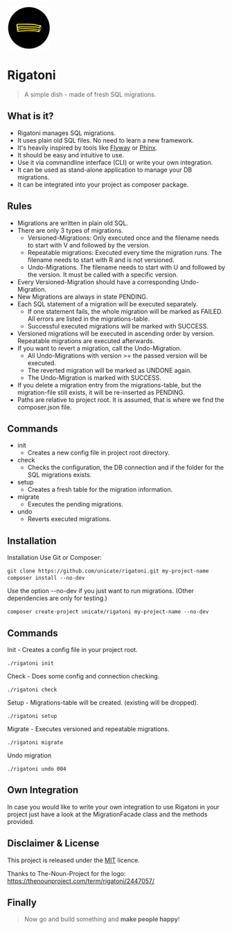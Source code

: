 [logo]: logo.png "Rigatoni"
![alt text][logo]
# Rigatoni

> A simple dish - made of fresh SQL migrations.

## What is it?
- Rigatoni manages SQL migrations.
- It uses plain old SQL files. No need to learn a new framework.
- It's heavily inspired by tools like [Flyway](https://flywaydb.org/) or [Phinx](https://phinx.org/).
- It should be easy and intuitive to use.
- Use it via commandline interface (CLI) or write your own integration.
- It can be used as stand-alone application to manage your DB migrations.
- It can be integrated into your project as composer package.

## Rules
- Migrations are written in plain old SQL.
- There are only 3 types of migrations.
    - Versioned-Migrations: Only executed once and the filename needs to start with V and followed by the version.
    - Repeatable migrations: Executed every time the migration runs. The filename needs to start with R and is not versioned.
    - Undo-Migrations. The filename needs to start with U and followed by the version. It must be called with a specific version.
- Every Versioned-Migration should have a corresponding Undo-Migration.
- New Migrations are always in state PENDING.
- Each SQL statement of a migration will be executed separately. 
    - If one statement fails, the whole migration will be marked as FAILED. All errors are listed in the migrations-table.
    - Successful executed migrations will be marked with SUCCESS.
- Versioned migrations will be executed in ascending order by version. Repeatable migrations are executed afterwards.
- If you want to revert a migration, call the Undo-Migration. 
    - All Undo-Migrations with version >= the passed version will be executed.
    - The reverted migration will be marked as UNDONE again. 
    - The Undo-Migration is marked with SUCCESS.
- If you delete a migration entry from the migrations-table, but the migration-file still exists, it will be re-inserted as PENDING.
- Paths are relative to project root. It is assumed, that is where we find the composer.json file.

## Commands
- init
    - Creates a new config file in project root directory.
- check
    - Checks the configuration, the DB connection and if the folder for the SQL migrations exists.
- setup
    - Creates a fresh table for the migration information.
- migrate
    - Executes the pending migrations.
- undo
    - Reverts executed migrations.

## Installation

Installation Use Git or Composer:

```
git clone https://github.com/unicate/rigatoni.git my-project-name
composer install --no-dev
```
Use the option --no-dev if you just want to run migrations. 
(Other dependencies are only for testing.)
```
composer create-project unicate/rigatoni my-project-name --no-dev
```
## Commands

Init - Creates a config file in your project root.

```
./rigatoni init
```

Check - Does some config and connection checking.

```
./rigatoni check
```

Setup - Migrations-table will be created. (existing will be dropped).

```
./rigatoni setup
```
Migrate - Executes versioned and repeatable migrations.

```
./rigatoni migrate
```

Undo migration

```
./rigatoni undo 004
```
## Own Integration
In case you would like to write your own integration to use Rigatoni in 
your project just have a look at the MigrationFacade class and the methods
provided.

## Disclaimer & License

This project is released under the [MIT](https://raw.githubusercontent.com/unicate/licenses/master/MIT/MIT-Licence.txt) licence.

Thanks to The-Noun-Project for the logo: https://thenounproject.com/term/rigatoni/2447057/

## Finally            
> Now go and build something and **make people happy**!


